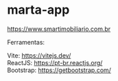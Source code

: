 # marta-app

https://www.smartimobiliario.com.br

Ferramentas:

Vite: https://vitejs.dev/ <br/>
ReactJS: https://pt-br.reactjs.org/ <br/>
Bootstrap: https://getbootstrap.com/
